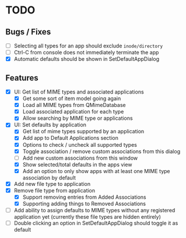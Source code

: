 # TODO

## Bugs / Fixes
- [ ] Selecting all types for an app should exclude `inode/directory`
- [ ] Ctrl-C from console does not immediately terminate the app
- [x] Automatic defaults should be shown in SetDefaultAppDialog

## Features
- [x] UI: Get list of MIME types and associated applications
    - [x] Get some sort of item model going again
    - [x] Load all MIME types from QMimeDatabase
    - [x] Load associated application for each type
    - [x] Allow searching by MIME type or applications
- [x] UI: Set defaults by application
    - [x] Get list of mime types supported by an application
    - [x] Add app to Default Applications section
    - [x] Options to check / uncheck all supported types
    - [x] Toggle association / remove custom associations from this dialog
    - [ ] Add new custom associations from this window
    - [x] Show selected/total defaults in the apps view
    - [x] Add an option to only show apps with at least one MIME type association by default
- [x] Add new file type to application
- [x] Remove file type from application
    - [x] Support removing entries from Added Associations
    - [x] Supporting adding things to Removed Associations
- [ ] Add ability to assign defaults to MIME types without any registered application yet (currently these file types are hidden entirely)
- [ ] Double clicking an option in SetDefaultAppDialog should toggle it as default
